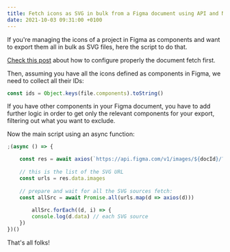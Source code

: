 ```yaml
---
title: Fetch icons as SVG in bulk from a Figma document using API and Nodejs
date: 2021-10-03 09:31:00 +0100
---
```




If you're managing the icons of a project in Figma as components and want to export them all in bulk as SVG files, here the script to do that.

[Check this post](/log/how-to-fetch-a-figma-document-using-their-api-in-nodejs) about how to configure properly the document fetch first.

Then, assuming you have all the icons defined as components in Figma, we need to collect all their IDs:

```js
const ids = Object.keys(file.components).toString()
```

If you have other components in your Figma document, you have to add further logic in order to get only the relevant components for your export, filtering out what you want to exclude.

Now the main script using an async function:

```js
;(async () => {

    const res = await axios(`https://api.figma.com/v1/images/${docId}/?ids=${ids}&format=svg`, options)
    
    // this is the list of the SVG URL
    const urls = res.data.images
	
    // prepare and wait for all the SVG sources fetch:
    const allSrc = await Promise.all(urls.map(d => axios(d)))
    
		allSrc.forEach((d, i) => {
        console.log(d.data) // each SVG source
    })
})()
```

That's all folks!